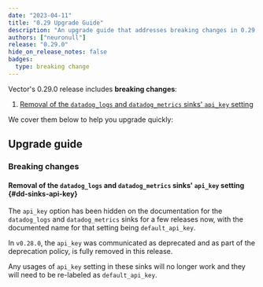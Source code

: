```yaml
---
date: "2023-04-11"
title: "0.29 Upgrade Guide"
description: "An upgrade guide that addresses breaking changes in 0.29.0"
authors: ["neuronull"]
release: "0.29.0"
hide_on_release_notes: false
badges:
  type: breaking change
---
```


Vector's 0.29.0 release includes **breaking changes**:

1. [Removal of the `datadog_logs` and `datadog_metrics` sinks' `api_key` setting](#dd-sinks-api-key)

We cover them below to help you upgrade quickly:

## Upgrade guide

### Breaking changes

#### Removal of the `datadog_logs` and `datadog_metrics` sinks' `api_key` setting {#dd-sinks-api-key}

The `api_key` option has been hidden on the documentation for the `datadog_logs`
and `datadog_metrics` sinks for a few releases now, with the documented name for
that setting being `default_api_key`.

In `v0.28.0`, the `api_key` was communicated as deprecated and as part of the
deprecation policy, is fully removed in this release.

Any usages of `api_key` setting in these sinks will no longer work and they 
will need to be re-labeled as `default_api_key`.
